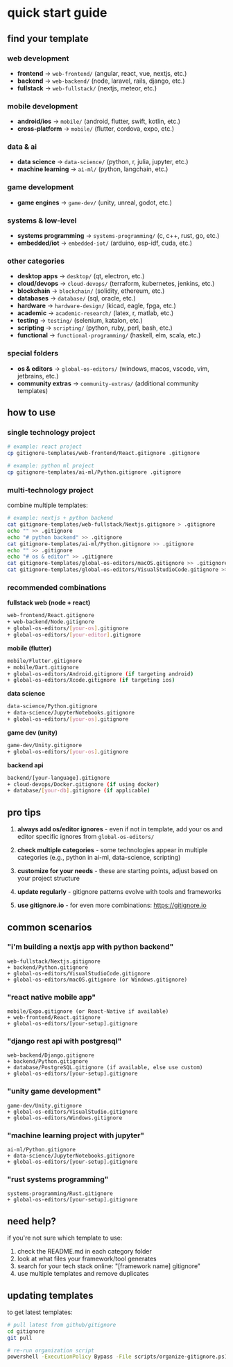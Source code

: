 # quick start guide

## find your template

### web development
- **frontend** → `web-frontend/` (angular, react, vue, nextjs, etc.)
- **backend** → `web-backend/` (node, laravel, rails, django, etc.)
- **fullstack** → `web-fullstack/` (nextjs, meteor, etc.)

### mobile development
- **android/ios** → `mobile/` (android, flutter, swift, kotlin, etc.)
- **cross-platform** → `mobile/` (flutter, cordova, expo, etc.)

### data & ai
- **data science** → `data-science/` (python, r, julia, jupyter, etc.)
- **machine learning** → `ai-ml/` (python, langchain, etc.)

### game development
- **game engines** → `game-dev/` (unity, unreal, godot, etc.)

### systems & low-level
- **systems programming** → `systems-programming/` (c, c++, rust, go, etc.)
- **embedded/iot** → `embedded-iot/` (arduino, esp-idf, cuda, etc.)

### other categories
- **desktop apps** → `desktop/` (qt, electron, etc.)
- **cloud/devops** → `cloud-devops/` (terraform, kubernetes, jenkins, etc.)
- **blockchain** → `blockchain/` (solidity, ethereum, etc.)
- **databases** → `database/` (sql, oracle, etc.)
- **hardware** → `hardware-design/` (kicad, eagle, fpga, etc.)
- **academic** → `academic-research/` (latex, r, matlab, etc.)
- **testing** → `testing/` (selenium, katalon, etc.)
- **scripting** → `scripting/` (python, ruby, perl, bash, etc.)
- **functional** → `functional-programming/` (haskell, elm, scala, etc.)

### special folders
- **os & editors** → `global-os-editors/` (windows, macos, vscode, vim, jetbrains, etc.)
- **community extras** → `community-extras/` (additional community templates)

## how to use

### single technology project

```bash
# example: react project
cp gitignore-templates/web-frontend/React.gitignore .gitignore

# example: python ml project
cp gitignore-templates/ai-ml/Python.gitignore .gitignore
```

### multi-technology project

combine multiple templates:

```bash
# example: nextjs + python backend
cat gitignore-templates/web-fullstack/Nextjs.gitignore > .gitignore
echo "" >> .gitignore
echo "# python backend" >> .gitignore
cat gitignore-templates/ai-ml/Python.gitignore >> .gitignore
echo "" >> .gitignore
echo "# os & editor" >> .gitignore
cat gitignore-templates/global-os-editors/macOS.gitignore >> .gitignore
cat gitignore-templates/global-os-editors/VisualStudioCode.gitignore >> .gitignore
```

### recommended combinations

**fullstack web (node + react)**
```bash
web-frontend/React.gitignore
+ web-backend/Node.gitignore
+ global-os-editors/[your-os].gitignore
+ global-os-editors/[your-editor].gitignore
```

**mobile (flutter)**
```bash
mobile/Flutter.gitignore
+ mobile/Dart.gitignore
+ global-os-editors/Android.gitignore (if targeting android)
+ global-os-editors/Xcode.gitignore (if targeting ios)
```

**data science**
```bash
data-science/Python.gitignore
+ data-science/JupyterNotebooks.gitignore
+ global-os-editors/[your-os].gitignore
```

**game dev (unity)**
```bash
game-dev/Unity.gitignore
+ global-os-editors/[your-os].gitignore
```

**backend api**
```bash
backend/[your-language].gitignore
+ cloud-devops/Docker.gitignore (if using docker)
+ database/[your-db].gitignore (if applicable)
```

## pro tips

1. **always add os/editor ignores** - even if not in template, add your os and editor specific ignores from `global-os-editors/`

2. **check multiple categories** - some technologies appear in multiple categories (e.g., python in ai-ml, data-science, scripting)

3. **customize for your needs** - these are starting points, adjust based on your project structure

4. **update regularly** - gitignore patterns evolve with tools and frameworks

5. **use gitignore.io** - for even more combinations: https://gitignore.io

## common scenarios

### "i'm building a nextjs app with python backend"
```
web-fullstack/Nextjs.gitignore
+ backend/Python.gitignore
+ global-os-editors/VisualStudioCode.gitignore
+ global-os-editors/macOS.gitignore (or Windows.gitignore)
```

### "react native mobile app"
```
mobile/Expo.gitignore (or React-Native if available)
+ web-frontend/React.gitignore
+ global-os-editors/[your-setup].gitignore
```

### "django rest api with postgresql"
```
web-backend/Django.gitignore
+ backend/Python.gitignore
+ database/PostgreSQL.gitignore (if available, else use custom)
+ global-os-editors/[your-setup].gitignore
```

### "unity game development"
```
game-dev/Unity.gitignore
+ global-os-editors/VisualStudio.gitignore
+ global-os-editors/Windows.gitignore
```

### "machine learning project with jupyter"
```
ai-ml/Python.gitignore
+ data-science/JupyterNotebooks.gitignore
+ global-os-editors/[your-setup].gitignore
```

### "rust systems programming"
```
systems-programming/Rust.gitignore
+ global-os-editors/[your-setup].gitignore
```

## need help?

if you're not sure which template to use:
1. check the README.md in each category folder
2. look at what files your framework/tool generates
3. search for your tech stack online: "[framework name] gitignore"
4. use multiple templates and remove duplicates

## updating templates

to get latest templates:
```bash
# pull latest from github/gitignore
cd gitignore
git pull

# re-run organization script
powershell -ExecutionPolicy Bypass -File scripts/organize-gitignore.ps1
```


